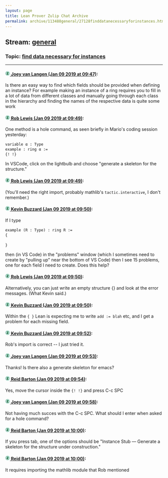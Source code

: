 ```yaml
---
layout: page
title: Lean Prover Zulip Chat Archive 
permalink: archive/113488general/27128finddatanecessaryforinstances.html
---
```


## Stream: [general](index.html)
### Topic: [find data necessary for instances](27128finddatanecessaryforinstances.html)

---

#### [![Click to go to Zulip](../../assets/img/zulip2.png) Joey van Langen (Jan 09 2019 at 09:47)](https://leanprover.zulipchat.com/#narrow/stream/113488-general/topic/find%20data%20necessary%20for%20instances/near/154708830):
Is there an easy way to find which fields should be provided when defining an instance?
For example making an instance of a ring requires you to fill in a lot of data from different classes and manually going through each class in the hierarchy and finding the names of the respective data is quite some work

#### [![Click to go to Zulip](../../assets/img/zulip2.png) Rob Lewis (Jan 09 2019 at 09:49)](https://leanprover.zulipchat.com/#narrow/stream/113488-general/topic/find%20data%20necessary%20for%20instances/near/154708917):
One method is a hole command, as seen briefly in Mario's coding session yesterday:
```lean
variable α : Type
example : ring α :=
{! !}
```
In VSCode, click on the lightbulb and choose "generate a skeleton for the structure."

#### [![Click to go to Zulip](../../assets/img/zulip2.png) Rob Lewis (Jan 09 2019 at 09:49)](https://leanprover.zulipchat.com/#narrow/stream/113488-general/topic/find%20data%20necessary%20for%20instances/near/154708931):
(You'll need the right import, probably mathlib's `tactic.interactive`, I don't remember.)

#### [![Click to go to Zulip](../../assets/img/zulip2.png) Kevin Buzzard (Jan 09 2019 at 09:50)](https://leanprover.zulipchat.com/#narrow/stream/113488-general/topic/find%20data%20necessary%20for%20instances/near/154708988):
If I type

```lean
example (R : Type) : ring R :=
{
  
}
```

then (in VS Code) in the "problems" window (which I sometimes need to create by "pulling up" near the bottom of VS Code) then I see 15 problems, one for each field I need to create. Does this help?

#### [![Click to go to Zulip](../../assets/img/zulip2.png) Rob Lewis (Jan 09 2019 at 09:50)](https://leanprover.zulipchat.com/#narrow/stream/113488-general/topic/find%20data%20necessary%20for%20instances/near/154708993):
Alternatively, you can just write an empty structure {} and look at the error messages. (What Kevin said.)

#### [![Click to go to Zulip](../../assets/img/zulip2.png) Kevin Buzzard (Jan 09 2019 at 09:50)](https://leanprover.zulipchat.com/#narrow/stream/113488-general/topic/find%20data%20necessary%20for%20instances/near/154709008):
Within the `{ }` Lean is expecting me to write `add := blah` etc, and I get a problem for each missing field.

#### [![Click to go to Zulip](../../assets/img/zulip2.png) Kevin Buzzard (Jan 09 2019 at 09:52)](https://leanprover.zulipchat.com/#narrow/stream/113488-general/topic/find%20data%20necessary%20for%20instances/near/154709107):
Rob's import is correct -- I just tried it.

#### [![Click to go to Zulip](../../assets/img/zulip2.png) Joey van Langen (Jan 09 2019 at 09:53)](https://leanprover.zulipchat.com/#narrow/stream/113488-general/topic/find%20data%20necessary%20for%20instances/near/154709132):
Thanks! Is there also a generate skeleton for emacs?

#### [![Click to go to Zulip](../../assets/img/zulip2.png) Reid Barton (Jan 09 2019 at 09:54)](https://leanprover.zulipchat.com/#narrow/stream/113488-general/topic/find%20data%20necessary%20for%20instances/near/154709175):
Yes, move the cursor inside the `{! !}` and press C-c SPC

#### [![Click to go to Zulip](../../assets/img/zulip2.png) Joey van Langen (Jan 09 2019 at 09:58)](https://leanprover.zulipchat.com/#narrow/stream/113488-general/topic/find%20data%20necessary%20for%20instances/near/154709342):
Not having much succes with the C-c SPC. What should I enter when asked for a hole command?

#### [![Click to go to Zulip](../../assets/img/zulip2.png) Reid Barton (Jan 09 2019 at 10:00)](https://leanprover.zulipchat.com/#narrow/stream/113488-general/topic/find%20data%20necessary%20for%20instances/near/154709443):
If you press tab, one of the options should be "Instance Stub — Generate a skeleton for the structure under construction."

#### [![Click to go to Zulip](../../assets/img/zulip2.png) Reid Barton (Jan 09 2019 at 10:00)](https://leanprover.zulipchat.com/#narrow/stream/113488-general/topic/find%20data%20necessary%20for%20instances/near/154709450):
It requires importing the mathlib module that Rob mentioned

